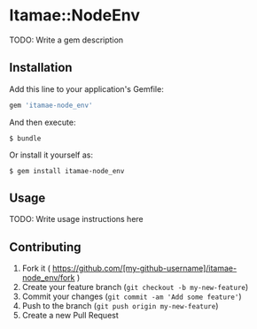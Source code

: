 # Itamae::NodeEnv

TODO: Write a gem description

## Installation

Add this line to your application's Gemfile:

```ruby
gem 'itamae-node_env'
```

And then execute:

    $ bundle

Or install it yourself as:

    $ gem install itamae-node_env

## Usage

TODO: Write usage instructions here

## Contributing

1. Fork it ( https://github.com/[my-github-username]/itamae-node_env/fork )
2. Create your feature branch (`git checkout -b my-new-feature`)
3. Commit your changes (`git commit -am 'Add some feature'`)
4. Push to the branch (`git push origin my-new-feature`)
5. Create a new Pull Request
